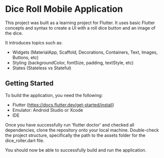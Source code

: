 # Dice Roll Mobile Application

This project was built as a learning project for Flutter. 
It uses basic Flutter concepts and syntax to create a UI with a roll dice button and an image of the dice.

It introduces topics such as:
- Widgets (MaterialApp, Scaffold, Decorations, Containers, Text, Images, Buttons, etc)
- Styling (backgroundColor, fontSize, padding, textStyle, etc)
- States (Stateless vs Stateful)

## Getting Started

To build the application, you need the following:
- Flutter (https://docs.flutter.dev/get-started/install)
- Emulator: Android Studio or Xcode
- IDE

Once you have successfully run 'flutter doctor' and checked all dependencies, clone the repository onto your local machine. 
Double-check the project structure, specifically the path to the assets folder for the dice_roller.dart file.

You should now be able to successfully build and run the application.


